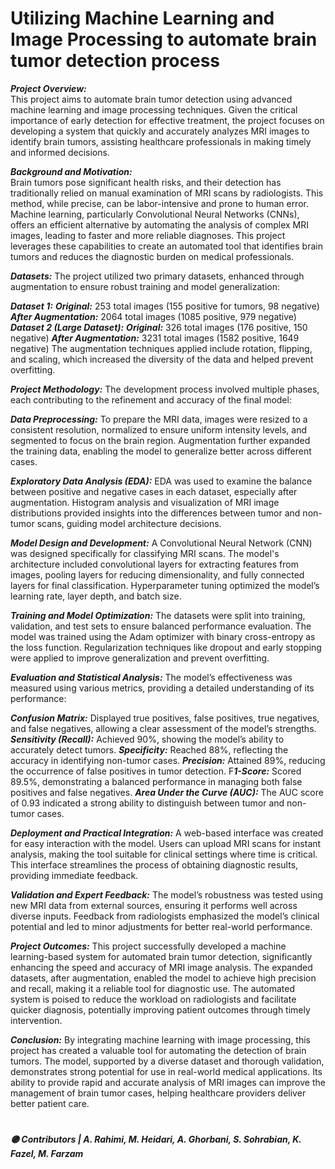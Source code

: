 # Utilizing Machine Learning and Image Processing to automate brain tumor detection process  
        
***Project Overview:***                  
This project aims to automate brain tumor detection using advanced machine learning and image processing techniques. Given the critical importance of early detection for effective treatment, the project focuses on developing a system that quickly and accurately analyzes MRI images to identify brain tumors, assisting healthcare professionals in making timely and informed decisions. 
                 
***Background and Motivation:***                
Brain tumors pose significant health risks, and their detection has traditionally relied on manual examination of MRI scans by radiologists. This method, while precise, can be labor-intensive and prone to human error. Machine learning, particularly Convolutional Neural Networks (CNNs), offers an efficient alternative by automating the analysis of complex MRI images, leading to faster and more reliable diagnoses. This project leverages these capabilities to create an automated tool that identifies brain tumors and reduces the diagnostic burden on medical professionals.
  
***Datasets:*** 
The project utilized two primary datasets, enhanced through augmentation to ensure robust training and model generalization:
 
***Dataset 1:***
***Original:*** 253 total images (155 positive for tumors, 98 negative)
***After Augmentation:*** 2064 total images (1085 positive, 979 negative)
***Dataset 2 (Large Dataset):***
***Original:*** 326 total images (176 positive, 150 negative)
***After Augmentation:*** 3231 total images (1582 positive, 1649 negative)
The augmentation techniques applied include rotation, flipping, and scaling, which increased the diversity of the data and helped prevent overfitting.

***Project Methodology:***
The development process involved multiple phases, each contributing to the refinement and accuracy of the final model:

***Data Preprocessing:***
To prepare the MRI data, images were resized to a consistent resolution, normalized to ensure uniform intensity levels, and segmented to focus on the brain region. Augmentation further expanded the training data, enabling the model to generalize better across different cases.

***Exploratory Data Analysis (EDA):***
EDA was used to examine the balance between positive and negative cases in each dataset, especially after augmentation. Histogram analysis and visualization of MRI image distributions provided insights into the differences between tumor and non-tumor scans, guiding model architecture decisions.

***Model Design and Development:***
A Convolutional Neural Network (CNN) was designed specifically for classifying MRI scans. The model's architecture included convolutional layers for extracting features from images, pooling layers for reducing dimensionality, and fully connected layers for final classification. Hyperparameter tuning optimized the model’s learning rate, layer depth, and batch size.

***Training and Model Optimization:***
The datasets were split into training, validation, and test sets to ensure balanced performance evaluation. The model was trained using the Adam optimizer with binary cross-entropy as the loss function. Regularization techniques like dropout and early stopping were applied to improve generalization and prevent overfitting.

***Evaluation and Statistical Analysis:***
The model’s effectiveness was measured using various metrics, providing a detailed understanding of its performance:

***Confusion Matrix:*** Displayed true positives, false positives, true negatives, and false negatives, allowing a clear assessment of the model’s strengths.
***Sensitivity (Recall):*** Achieved 90%, showing the model’s ability to accurately detect tumors.
***Specificity:*** Reached 88%, reflecting the accuracy in identifying non-tumor cases.
***Precision:*** Attained 89%, reducing the occurrence of false positives in tumor detection.
F***1-Score:*** Scored 89.5%, demonstrating a balanced performance in managing both false positives and false negatives.
***Area Under the Curve (AUC):*** The AUC score of 0.93 indicated a strong ability to distinguish between tumor and non-tumor cases.


***Deployment and Practical Integration:***
A web-based interface was created for easy interaction with the model. Users can upload MRI scans for instant analysis, making the tool suitable for clinical settings where time is critical. This interface streamlines the process of obtaining diagnostic results, providing immediate feedback.

***Validation and Expert Feedback:***
The model’s robustness was tested using new MRI data from external sources, ensuring it performs well across diverse inputs. Feedback from radiologists emphasized the model’s clinical potential and led to minor adjustments for better real-world performance.

***Project Outcomes:***
This project successfully developed a machine learning-based system for automated brain tumor detection, significantly enhancing the speed and accuracy of MRI image analysis. The expanded datasets, after augmentation, enabled the model to achieve high precision and recall, making it a reliable tool for diagnostic use. The automated system is poised to reduce the workload on radiologists and facilitate quicker diagnosis, potentially improving patient outcomes through timely intervention.


***Conclusion:***
By integrating machine learning with image processing, this project has created a valuable tool for automating the detection of brain tumors. The model, supported by a diverse dataset and thorough validation, demonstrates strong potential for use in real-world medical applications. Its ability to provide rapid and accurate analysis of MRI images can improve the management of brain tumor cases, helping healthcare providers deliver better patient care.                 



# 
***🟣 Contributors | A. Rahimi, M. Heidari, A. Ghorbani, S. Sohrabian, K. Fazel, M. Farzam***
     
